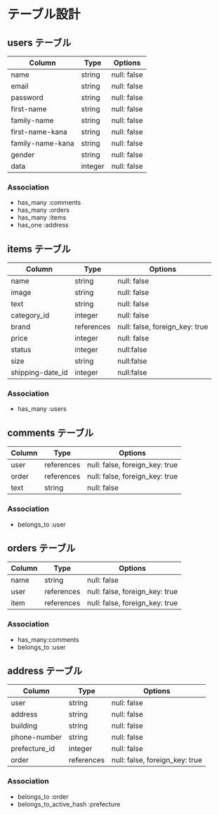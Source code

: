# テーブル設計

## users テーブル

| Column         | Type    | Options     |
| -------------- | ------- | ----------- |
| name           | string  | null: false |
| email          | string  | null: false |
| password       | string  | null: false |
|first-name      | string  | null: false |
|family-name     | string  | null: false |
|first-name-kana | string  | null: false |
|family-name-kana| string  | null: false |
| gender         | string  | null: false |
| data           | integer | null: false |

### Association

- has_many :comments
- has_many :orders
- has_many :items
- has_one :address

## items テーブル

| Column           | Type       | Options                        |
| ---------------- | ---------- | ------------------------------ |
| name             | string     | null: false                    |
| image            | string     | null: false                    |
| text             | string     | null: false                    |
| category_id      | integer    | null: false                    |
| brand            | references | null: false, foreign_key: true |
| price            | integer    | null: false                    |
| status           | integer    | null:false                     |
| size             | string     | null:false                     |
| shipping-date_id | integer    | null:false                     |


### Association

- has_many :users

## comments テーブル

| Column | Type       | Options                        |
| ------ | ---------- | ------------------------------ |
| user   | references | null: false, foreign_key: true |
| order  | references | null: false, foreign_key: true |
| text   | string     | null: false                    |

### Association

- belongs_to :user

## orders テーブル

| Column  | Type       | Options                        |
| ------- | ---------- | ------------------------------ |
| name    | string     | null: false                    |
| user    | references | null: false, foreign_key: true |
| item    | references | null: false, foreign_key: true |

### Association

- has_many:comments
- belongs_to :user

## address テーブル
| Column        | Type       | Options                        |
| ------------- | ---------- | ------------------------------ |
| user          | string     | null: false                    |
| address       | string     | null: false                    |
| building      | string     | null: false                    |
| phone-number  | string     | null: false                    |
| prefecture_id | integer    | null: false                    |
| order         | references | null: false, foreign_key: true |

### Association
- belongs_to :order
- belongs_to_active_hash :prefecture